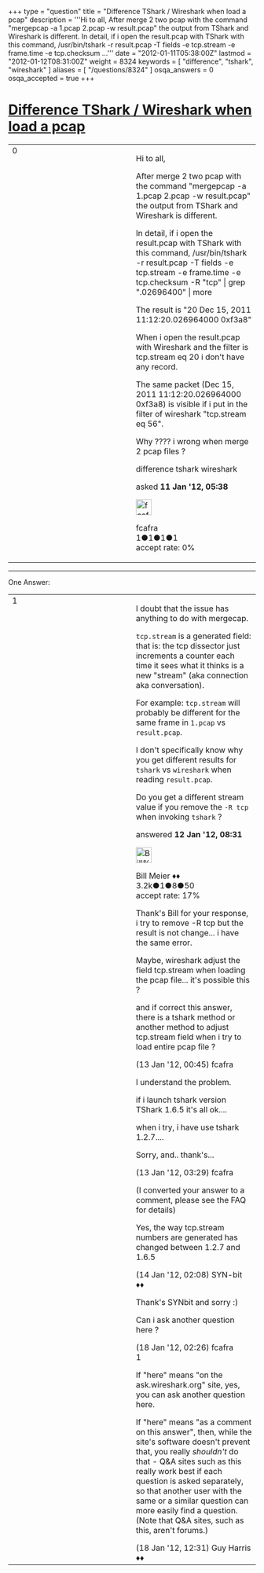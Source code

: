 +++
type = "question"
title = "Difference TShark / Wireshark when load a pcap"
description = '''Hi to all, After merge 2 two pcap with the command &quot;mergepcap -a 1.pcap 2.pcap -w result.pcap&quot; the output from TShark and Wireshark is different.  In detail, if i open the result.pcap with TShark with this command, /usr/bin/tshark -r result.pcap -T fields -e tcp.stream -e frame.time -e tcp.checksum ...'''
date = "2012-01-11T05:38:00Z"
lastmod = "2012-01-12T08:31:00Z"
weight = 8324
keywords = [ "difference", "tshark", "wireshark" ]
aliases = [ "/questions/8324" ]
osqa_answers = 0
osqa_accepted = true
+++

<div class="headNormal">

# [Difference TShark / Wireshark when load a pcap](/questions/8324/difference-tshark-wireshark-when-load-a-pcap)

</div>

<div id="main-body">

<div id="askform">

<table id="question-table" style="width:100%;"><colgroup><col style="width: 50%" /><col style="width: 50%" /></colgroup><tbody><tr class="odd"><td style="width: 30px; vertical-align: top"><div class="vote-buttons"><div id="post-8324-score" class="post-score" title="current number of votes">0</div><div id="favorite-count" class="favorite-count"></div></div></td><td><div id="item-right"><div class="question-body"><p>Hi to all,</p><p>After merge 2 two pcap with the command "mergepcap -a 1.pcap 2.pcap -w result.pcap" the output from TShark and Wireshark is different.</p><p>In detail, if i open the result.pcap with TShark with this command, /usr/bin/tshark -r result.pcap -T fields -e tcp.stream -e frame.time -e tcp.checksum -R "tcp" | grep ".02696400" | more</p><p>The result is "20 Dec 15, 2011 11:12:20.026964000 0xf3a8"</p><p>When i open the result.pcap with Wireshark and the filter is tcp.stream eq 20 i don't have any record.</p><p>The same packet (Dec 15, 2011 11:12:20.026964000 0xf3a8) is visible if i put in the filter of wireshark "tcp.stream eq 56".</p><p>Why ???? i wrong when merge 2 pcap files ?</p></div><div id="question-tags" class="tags-container tags">difference tshark wireshark</div><div id="question-controls" class="post-controls"></div><div class="post-update-info-container"><div class="post-update-info post-update-info-user"><p>asked <strong>11 Jan '12, 05:38</strong></p><img src="https://secure.gravatar.com/avatar/ee5b26ae7dd5ff028a8354f0944a6e01?s=32&amp;d=identicon&amp;r=g" class="gravatar" width="32" height="32" alt="fcafra&#39;s gravatar image" /><p>fcafra<br />
<span class="score" title="1 reputation points">1</span><span title="1 badges"><span class="badge1">●</span><span class="badgecount">1</span></span><span title="1 badges"><span class="silver">●</span><span class="badgecount">1</span></span><span title="1 badges"><span class="bronze">●</span><span class="badgecount">1</span></span><br />
<span class="accept_rate" title="Rate of the user&#39;s accepted answers">accept rate:</span> <span title="fcafra has no accepted answers">0%</span></p></div></div><div id="comments-container-8324" class="comments-container"></div><div id="comment-tools-8324" class="comment-tools"></div><div class="clear"></div><div id="comment-8324-form-container" class="comment-form-container"></div><div class="clear"></div></div></td></tr></tbody></table>

------------------------------------------------------------------------

<div class="tabBar">

<span id="sort-top"></span>

<div class="headQuestions">

One Answer:

</div>

</div>

<span id="8339"></span>

<div id="answer-container-8339" class="answer accepted-answer">

<table style="width:100%;"><colgroup><col style="width: 50%" /><col style="width: 50%" /></colgroup><tbody><tr class="odd"><td style="width: 30px; vertical-align: top"><div class="vote-buttons"><div id="post-8339-score" class="post-score" title="current number of votes">1</div></div></td><td><div class="item-right"><div class="answer-body"><p>I doubt that the issue has anything to do with mergecap.</p><p><code>tcp.stream</code> is a generated field: that is: the tcp dissector just increments a counter each time it sees what it thinks is a new "stream" (aka connection aka conversation).</p><p>For example: <code>tcp.stream</code> will probably be different for the same frame in <code>1.pcap</code> vs <code>result.pcap</code>.</p><p>I don't specifically know why you get different results for <code>tshark</code> vs <code>wireshark</code> when reading <code>result.pcap</code>.</p><p>Do you get a different stream value if you remove the <code>-R tcp</code> when invoking <code>tshark</code> ?</p></div><div class="answer-controls post-controls"></div><div class="post-update-info-container"><div class="post-update-info post-update-info-user"><p>answered <strong>12 Jan '12, 08:31</strong></p><img src="https://secure.gravatar.com/avatar/bfb20acfe44690473b10c7963b5d4a18?s=32&amp;d=identicon&amp;r=g" class="gravatar" width="32" height="32" alt="Bill%20Meier&#39;s gravatar image" /><p>Bill Meier ♦♦<br />
<span class="score" title="3180 reputation points"><span>3.2k</span></span><span title="1 badges"><span class="badge1">●</span><span class="badgecount">1</span></span><span title="8 badges"><span class="silver">●</span><span class="badgecount">8</span></span><span title="50 badges"><span class="bronze">●</span><span class="badgecount">50</span></span><br />
<span class="accept_rate" title="Rate of the user&#39;s accepted answers">accept rate:</span> <span title="Bill Meier has 31 accepted answers">17%</span></p></div></div><div id="comments-container-8339" class="comments-container"><span id="8367"></span><div id="comment-8367" class="comment"><div id="post-8367-score" class="comment-score"></div><div class="comment-text"><p>Thank's Bill for your response, i try to remove -R tcp but the result is not change... i have the same error.</p><p>Maybe, wireshark adjust the field tcp.stream when loading the pcap file... it's possible this ?</p><p>and if correct this answer, there is a tshark method or another method to adjust tcp.stream field when i try to load entire pcap file ?</p></div><div id="comment-8367-info" class="comment-info"><span class="comment-age">(13 Jan '12, 00:45)</span> fcafra</div></div><span id="8368"></span><div id="comment-8368" class="comment"><div id="post-8368-score" class="comment-score"></div><div class="comment-text"><p>I understand the problem.</p><p>if i launch tshark version TShark 1.6.5 it's all ok....</p><p>when i try, i have use tshark 1.2.7....</p><p>Sorry, and.. thank's...</p></div><div id="comment-8368-info" class="comment-info"><span class="comment-age">(13 Jan '12, 03:29)</span> fcafra</div></div><span id="8384"></span><div id="comment-8384" class="comment"><div id="post-8384-score" class="comment-score"></div><div class="comment-text"><p>(I converted your answer to a comment, please see the FAQ for details)</p><p>Yes, the way tcp.stream numbers are generated has changed between 1.2.7 and 1.6.5</p></div><div id="comment-8384-info" class="comment-info"><span class="comment-age">(14 Jan '12, 02:08)</span> SYN-bit ♦♦</div></div><span id="8449"></span><div id="comment-8449" class="comment"><div id="post-8449-score" class="comment-score"></div><div class="comment-text"><p>Thank's SYNbit and sorry :)</p><p>Can i ask another question here ?</p></div><div id="comment-8449-info" class="comment-info"><span class="comment-age">(18 Jan '12, 02:26)</span> fcafra</div></div><span id="8459"></span><div id="comment-8459" class="comment"><div id="post-8459-score" class="comment-score">1</div><div class="comment-text"><p>If "here" means "on the ask.wireshark.org" site, yes, you can ask another question here.</p><p>If "here" means "as a comment on this answer", then, while the site's software doesn't prevent that, you really <em>shouldn't</em> do that - Q&amp;A sites such as this really work best if each question is asked separately, so that another user with the same or a similar question can more easily find a question. (Note that Q&amp;A sites, such as this, aren't forums.)</p></div><div id="comment-8459-info" class="comment-info"><span class="comment-age">(18 Jan '12, 12:31)</span> Guy Harris ♦♦</div></div></div><div id="comment-tools-8339" class="comment-tools"></div><div class="clear"></div><div id="comment-8339-form-container" class="comment-form-container"></div><div class="clear"></div></div></td></tr></tbody></table>

</div>

<div class="paginator-container-left">

</div>

</div>

</div>

